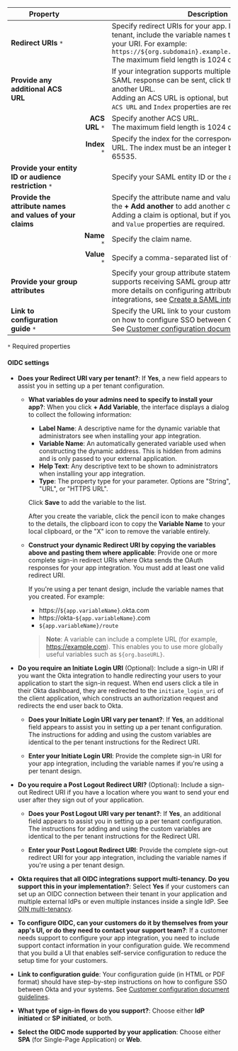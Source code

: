 | <div style="width:150px">Property</div> | &nbsp; | Description  |
| ----------------- | --: | ------------ |
|**Redirect URIs** `*` | | Specify redirect URIs for your app. If your URI varies per tenant, include the variable names that you created in your URI. For example: `https://${org.subdomain}.example.org/strawberry/login`<br>The maximum field length is 1024 characters. |
|**Provide any additional ACS URL** | | If your integration supports multiple ACS URLs where the SAML response can be sent, click the **+** icon to add another URL.<br>Adding an ACS URL is optional, but if you add one, both `ACS URL` and `Index` properties are required.|
| | **ACS URL** `*` | Specify another ACS URL.<br>The maximum field length is 1024 characters. |
| | **Index** `*` | Specify the index for the corresponding additional ACS URL. The index must be an integer between 0 and 65535. |
|**Provide your entity ID or audience restriction** `*` | | Specify your SAML entity ID or the audience restriction.  |
|**Provide the attribute names and values of your claims** | | Specify the attribute name and values of your claim. Click the **+ Add another** to add another claim. <br>Adding a claim is optional, but if you add one, both `Name` and `Value` properties are required.|
| | **Name** `*` | Specify the claim name. |
| | **Value** `*` | Specify a comma-separated list of values for the claim. |
|**Provide your group attributes** | | Specify your group attribute statements if your app supports receiving SAML group attribute statements. For more details on configuring attribute statements in SAML integrations, see [Create a SAML integration using AIW](https://help.okta.com/okta_help.htm?id=ext_Apps_App_Integration_Wizard-saml). |
|**Link to configuration guide** `*` | | Specify the URL link to your customer-facing instructions on how to configure SSO between Okta and your app. See [Customer configuration document guidelines](/docs/guides/submit-app-prereq/main/#customer-configuration-document-guidelines).|

`*` Required properties

#### OIDC settings

* **Does your Redirect URI vary per tenant?**: If **Yes**, a new field appears to assist you in setting up a per tenant configuration.
  * **What variables do your admins need to specify to install your app?**: When you click **+ Add Variable**, the interface displays a dialog to collect the following information:
    * **Label Name**: A descriptive name for the dynamic variable that administrators see when installing your app integration.
    * **Variable Name**: An automatically generated variable used when constructing the dynamic address. This is hidden from admins and is only passed to your external application.
    * **Help Text**: Any descriptive text to be shown to administrators when installing your app integration.
    * **Type**: The property type for your parameter. Options are "String", "URL", or "HTTPS URL".

    Click **Save** to add the variable to the list.

    After you create the variable, click the pencil icon to make changes to the details, the clipboard icon to copy the **Variable Name** to your local clipboard, or the "X" icon to remove the variable entirely.

  * **Construct your dynamic Redirect URI by copying the variables above and pasting them where applicable**: Provide one or more complete sign-in redirect URIs where Okta sends the OAuth responses for your app integration. You must add at least one valid redirect URI.

    If you're using a per tenant design, include the variable names that you created. For example:
    * https://`${app.variableName}`.okta.com
    * https://okta-`${app.variableName}`.com
    * `${app.variableName}/route`

    > **Note**: A variable can include a complete URL (for example, https://example.com). This enables you to use more globally useful variables such as `${org.baseURL}`.

* **Do you require an Initiate Login URI** (Optional): Include a sign-in URI if you want the Okta integration to handle redirecting your users to your application to start the sign-in request. When end users click a tile in their Okta dashboard, they are redirected to the `initiate_login_uri` of the client application, which constructs an authorization request and redirects the end user back to Okta.

  * **Does your Initiate Login URI vary per tenant?**: If **Yes**, an additional field appears to assist you in setting up a per tenant configuration. The instructions for adding and using the custom variables are identical to the per tenant instructions for the Redirect URI.

  * **Enter your Initiate Login URI**: Provide the complete sign-in URI for your app integration, including the variable names if you're using a per tenant design.

* **Do you require a Post Logout Redirect URI?** (Optional): Include a sign-out Redirect URI if you have a location where you want to send your end user after they sign out of your application.

  * **Does your Post Logout URI vary per tenant?**: If **Yes**, an additional field appears to assist you in setting up a per tenant configuration. The instructions for adding and using the custom variables are identical to the per tenant instructions for the Redirect URI.

  * **Enter your Post Logout Redirect URI**: Provide the complete sign-out redirect URI for your app integration, including the variable names if you're using a per tenant design.

* **Okta requires that all OIDC integrations support multi-tenancy. Do you support this in your implementation?**: Select **Yes** if your customers can set up an OIDC connection between their tenant in your application and multiple external IdPs or even multiple instances inside a single IdP. See [OIN multi-tenancy](/docs/guides/submit-app-prereq/main/#oin-multi-tenancy).

* **To configure OIDC, can your customers do it by themselves from your app's UI, or do they need to contact your support team?**: If a customer needs support to configure your app integration, you need to include support contact information in your configuration guide. We recommend that you build a UI that enables self-service configuration to reduce the setup time for your customers.

* **Link to configuration guide**: Your configuration guide (in HTML or PDF format) should have step-by-step instructions on how to configure SSO between Okta and your systems. See [Customer configuration document guidelines](/docs/guides/submit-app-prereq/main/#customer-configuration-document-guidelines).

* **What type of sign-in flows do you support?**: Choose either **IdP initiated** or **SP initiated**, or both.

* **Select the OIDC mode supported by your application**: Choose either **SPA** (for Single-Page Application) or **Web**.
